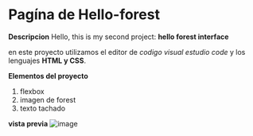 # Pagína de Hello-forest
**Descripcion**
Hello, this is my second project: **hello forest interface**

en este proyecto utilizamos el editor de *codigo visual estudio code* y los lenguajes **HTML y CSS**.

****Elementos del proyecto****
<ol>
  <li>flexbox</li>
  <li>imagen de forest</li>
  <li>texto tachado</li>
</ol>

****vista previa****
![image](https://github.com/citlaly03/Hello-forest/assets/151808140/f71da2e6-51a5-4b98-b0e5-fdb3c2eafc52)


